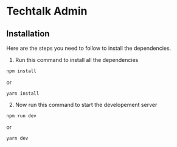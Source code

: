 # Techtalk Admin

## Installation

Here are the steps you need to follow to install the dependencies.

1. Run this command to install all the dependencies

```
npm install
```

or

```
yarn install
```

2. Now run this command to start the developement server

```
npm run dev
```

or

```
yarn dev
```
